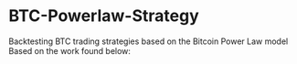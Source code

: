 # BTC-Powerlaw-Strategy
Backtesting BTC trading strategies based on the Bitcoin Power Law model
Based on the work found below: